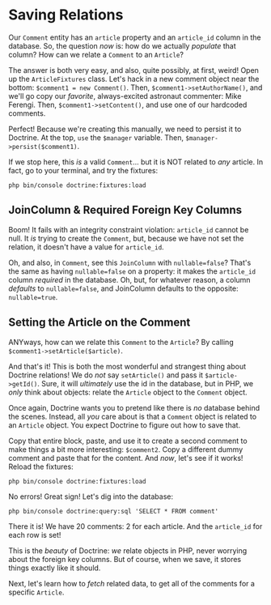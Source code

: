 # Saving Relations

Our `Comment` entity has an `article` property and an `article_id` column in
the database. So, the question *now* is: how do we actually *populate* that column?
How can we relate a `Comment` to an `Article`?

The answer is both very easy, and also, quite possibly, at first, weird! Open up
the `ArticleFixtures` class. Let's hack in a new comment object near the bottom:
`$comment1 = new Comment()`. Then, `$comment1->setAuthorName()`, and we'll go copy
our *favorite*, always-excited astronaut commenter: Mike Ferengi. Then,
`$comment1->setContent()`, and use one of our hardcoded comments.

Perfect! Because we're creating this manually, we need to persist it to Doctrine.
At the top, `use` the `$manager` variable. Then, `$manager->persist($comment1)`.

If we stop here, this *is* a valid `Comment`... but it is NOT related to *any* article.
In fact, go to your terminal, and try the fixtures:

```terminal
php bin/console doctrine:fixtures:load
```

## JoinColumn & Required Foreign Key Columns

Boom! It fails with an integrity constraint violation: `article_id` cannot be null.
It *is* trying to create the `Comment`, but, because we have not set the relation,
it doesn't have a value for `article_id`.

Oh, and also, in `Comment`, see this `JoinColumn` with `nullable=false`? That's
the same as having `nullable=false` on a property: it makes the `article_id` column
*required* in the database. Oh, but, for whatever reason, a column *defaults* to
`nullable=false`, and JoinColumn defaults to the opposite: `nullable=true`.

## Setting the Article on the Comment

ANYways, how can we relate this `Comment` to the `Article`? By calling
`$comment1->setArticle($article)`.

And that's it! This is both the most wonderful and strangest thing about Doctrine
relations! We do *not* say `setArticle()` and pass it `$article->getId()`. Sure,
it will *ultimately* use the id in the database, but in PHP, we *only* think about
objects: relate the `Article` object to the `Comment` object.

Once again, Doctrine wants you to pretend like there is *no* database behind the
scenes. Instead, all *you* care about is that a `Comment` object is related to an
`Article` object. You expect Doctrine to figure out how to save that.

Copy that entire block, paste, and use it to create a second comment to make things
a bit more interesting: `$comment2`. Copy a different dummy comment and paste that
for the content. And *now*, let's see if it works! Reload the fixtures:

```terminal
php bin/console doctrine:fixtures:load
```

No errors! Great sign! Let's dig into the database:

```terminal
php bin/console doctrine:query:sql 'SELECT * FROM comment'
```

There it is! We have 20 comments: 2 for each article. And the `article_id` for each
row is set!

This is the *beauty* of Doctrine: *we* relate objects in PHP, never worrying about
the foreign key columns. But of course, when we save, it stores things exactly like
it should.

Next, let's learn how to *fetch* related data, to get all of the comments for a
specific `Article`.
